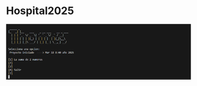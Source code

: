 # Hospital2025

![Logo](https://github.com/Thomas110902/Portafolio-de-Java/blob/main/Portafolio.png?raw=true)
